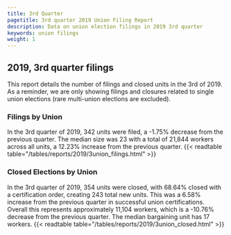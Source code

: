 ```yaml
---
title: 3rd Quarter 
pagetitle: 3rd quarter 2019 Union Filing Report
description: Data on union election filings in 2019 3rd quarter 
keywords: union filings
weight: 1
---
```


## 2019, 3rd quarter filings

This report details the number of filings and closed units in the 3rd of 2019. As a reminder, we are only showing filings and closures related to single union elections (rare multi-union elections are excluded).

### Filings by Union
In the 3rd quarter of 2019, 342 units were filed, a -1.75% decrease from the previous quarter. The median size was 23 with a total of 21,844 workers across all units, a 12.23% increase from the previous quarter.
{{< readtable table="/tables/reports/2019/3union_filings.html" >}}

### Closed Elections by Union
In the 3rd quarter of 2019, 354 units were closed, with 68.64% closed with a certification order, creating 243 total new units. This was a 6.58% increase from the previous quarter in successful union certifications. Overall this represents approximately 11,104 workers, which is a -10.76% decrease from the previous quarter. The median bargaining unit has 17 workers.
{{< readtable table="/tables/reports/2019/3union_closed.html" >}}
